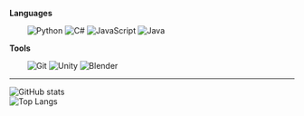 **Languages**  

&nbsp;&nbsp;&nbsp;&nbsp;&nbsp;&nbsp;&nbsp;&nbsp;![Python](https://img.shields.io/badge/Python-3776AB?style=for-the-badge&logo=python&logoColor=white&border_radius=20)  ![C#](https://img.shields.io/badge/C%23-239120?style=for-the-badge&logo=c-sharp&logoColor=white&border_radius=20)  ![JavaScript](https://img.shields.io/badge/JavaScript-323330?style=for-the-badge&logo=javascript&logoColor=F7DF1E&border_radius=20)  ![Java](https://img.shields.io/badge/Java-007396?style=for-the-badge&logo=java&logoColor=white&border_radius=20)  

**Tools**  

&nbsp;&nbsp;&nbsp;&nbsp;&nbsp;&nbsp;&nbsp;&nbsp;![Git](https://img.shields.io/badge/Git-F05032?style=for-the-badge&logo=git&logoColor=white)  ![Unity](https://img.shields.io/badge/Unity-100000?style=for-the-badge&logo=unity&logoColor=white)  ![Blender](https://img.shields.io/badge/Blender-F5792A?style=for-the-badge&logo=blender&logoColor=white)  

---

![GitHub stats](https://github-readme-stats.vercel.app/api?username=ldh-06&show_icons=true&theme=tokyonight&bg_color=00000000&hide_border=true)  
![Top Langs](https://github-readme-stats.vercel.app/api/top-langs/?username=ldh-06&layout=compact&theme=tokyonight&bg_color=00000000&hide_border=true)  
